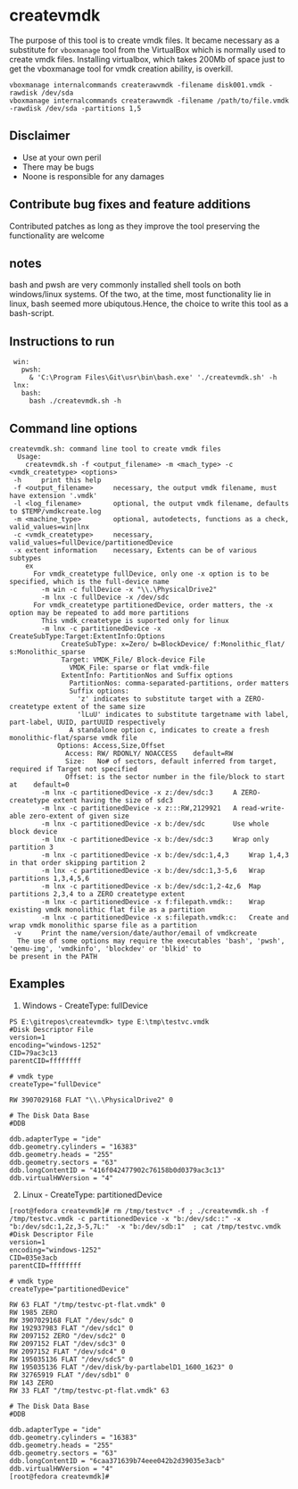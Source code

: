 # createvmdk

The purpose of this tool is to create vmdk files. It became necessary as a substitute for `vboxmanage` tool from the VirtualBox which is normally used to create vmdk files. Installing virtualbox, which takes 200Mb of space just to get the vboxmanage tool for vmdk creation ability, is overkill.
``` 
vboxmanage internalcommands createrawvmdk -filename disk001.vmdk -rawdisk /dev/sda
vboxmanage internalcommands createrawvmdk -filename /path/to/file.vmdk -rawdisk /dev/sda -partitions 1,5
```

## Disclaimer
- Use at your own peril 
- There may be bugs
- Noone is responsible for any damages

## Contribute bug fixes and feature additions
Contributed patches as long as they improve the tool preserving the functionality are welcome

## notes
bash and pwsh are very commonly installed shell tools on both windows/linux systems. 
Of the two, at the time, most functionality lie in linux, bash seemed more ubiqutous.Hence, the choice to write this tool as a bash-script.

## Instructions to run
```
 win:
   pwsh: 
     & 'C:\Program Files\Git\usr\bin\bash.exe' './createvmdk.sh' -h
 lnx: 
   bash:
     bash ./createvmdk.sh -h
```


## Command line options
```
createvmdk.sh: command line tool to create vmdk files
  Usage:
    createvmdk.sh -f <output_filename> -m <mach_type> -c <vmdk_createtype> <options>
 -h     print this help
 -f <output_filename>     necessary, the output vmdk filename, must have extension '.vmdk'
 -l <log_filename>        optional, the output vmdk filename, defaults to $TEMP/vmdkcreate.log
 -m <machine_type>        optional, autodetects, functions as a check, valid_values=win|lnx
 -c <vmdk_createtype>     necessary, valid_values=fullDevice/partitionedDevice
 -x extent information    necessary, Extents can be of various subtypes
    ex
      For vmdk_createtype fullDevice, only one -x option is to be specified, which is the full-device name
        -m win -c fullDevice -x "\\.\PhysicalDrive2"
        -m lnx -c fullDevice -x /dev/sdc
      For vmdk_createtype partitionedDevice, order matters, the -x option may be repeated to add more partitions
        This vmdk_createtype is suported only for linux
        -m lnx -c partitionedDevice -x CreateSubType:Target:ExtentInfo:Options
             CreateSubType: x=Zero/ b=BlockDevice/ f:Monolithic_flat/ s:Monolithic_sparse
             Target: VMDK_File/ Block-device File
               VMDK_File: sparse or flat vmdk-file
             ExtentInfo: PartitionNos and Suffix options
               PartitionNos: comma-separated-partitions, order matters
               Suffix options:
                 'z' indicates to substitute target with a ZERO-createtype extent of the same size
                 'lLuU' indicates to substitute targetname with label, part-label, UUID, partUUID respectively
               A standalone option c, indicates to create a fresh monolithic-flat/sparse vmdk file
            Options: Access,Size,Offset
              Access: RW/ RDONLY/ NOACCESS    default=RW
              Size:   No# of sectors, default inferred from target, required if Target not specified
              Offset: is the sector number in the file/block to start at    default=0
        -m lnx -c partitionedDevice -x z:/dev/sdc:3     A ZERO-createtype extent having the size of sdc3
        -m lnx -c partitionedDevice -x z:::RW,2129921   A read-write-able zero-extent of given size
        -m lnx -c partitionedDevice -x b:/dev/sdc       Use whole block device
        -m lnx -c partitionedDevice -x b:/dev/sdc:3     Wrap only partition 3
        -m lnx -c partitionedDevice -x b:/dev/sdc:1,4,3     Wrap 1,4,3 in that order skipping partition 2
        -m lnx -c partitionedDevice -x b:/dev/sdc:1,3-5,6   Wrap partitions 1,3,4,5,6
        -m lnx -c partitionedDevice -x b:/dev/sdc:1,2-4z,6  Map partitions 2,3,4 to a ZERO createtype extent
        -m lnx -c partitionedDevice -x f:filepath.vmdk::    Wrap existing vmdk monolithic flat file as a partition
        -m lnx -c partitionedDevice -x s:filepath.vmdk:c:   Create and wrap vmdk monolithic sparse file as a partition
 -v     Print the name/version/date/author/email of vmdkcreate
  The use of some options may require the executables 'bash', 'pwsh', 'qemu-img', 'vmdkinfo', 'blockdev' or 'blkid' to
be present in the PATH
```

## Examples

1) Windows - CreateType: fullDevice

```PS E:\gitrepos\createvmdk> & 'C:\Program Files\Git\usr\bin\bash.exe' 'E:/gitrepos/createvmdk/createvmdk.sh' -f E:\tmp\testvc.vmdk -c fullDevice -x "\\.\PhysicalDrive2" 
PS E:\gitrepos\createvmdk> type E:\tmp\testvc.vmdk
#Disk Descriptor File
version=1
encoding="windows-1252"
CID=79ac3c13
parentCID=ffffffff

# vmdk type
createType="fullDevice"

RW 3907029168 FLAT "\\.\PhysicalDrive2" 0

# The Disk Data Base
#DDB

ddb.adapterType = "ide"
ddb.geometry.cylinders = "16383"
ddb.geometry.heads = "255"
ddb.geometry.sectors = "63"
ddb.longContentID = "416f042477902c76158b0d0379ac3c13"
ddb.virtualHWVersion = "4"
```

2) Linux - CreateType: partitionedDevice 
```
[root@fedora createvmdk]# rm /tmp/testvc* -f ; ./createvmdk.sh -f /tmp/testvc.vmdk -c partitionedDevice -x "b:/dev/sdc::" -x "b:/dev/sdc:1,2z,3-5,7L:"  -x "b:/dev/sdb:1"  ; cat /tmp/testvc.vmdk
#Disk Descriptor File
version=1
encoding="windows-1252"
CID=035e3acb
parentCID=ffffffff

# vmdk type
createType="partitionedDevice"

RW 63 FLAT "/tmp/testvc-pt-flat.vmdk" 0
RW 1985 ZERO
RW 3907029168 FLAT "/dev/sdc" 0
RW 192937983 FLAT "/dev/sdc1" 0
RW 2097152 ZERO "/dev/sdc2" 0
RW 2097152 FLAT "/dev/sdc3" 0
RW 2097152 FLAT "/dev/sdc4" 0
RW 195035136 FLAT "/dev/sdc5" 0
RW 195035136 FLAT "/dev/disk/by-partlabelD1_1600_1623" 0
RW 32765919 FLAT "/dev/sdb1" 0
RW 143 ZERO
RW 33 FLAT "/tmp/testvc-pt-flat.vmdk" 63

# The Disk Data Base
#DDB

ddb.adapterType = "ide"
ddb.geometry.cylinders = "16383"
ddb.geometry.heads = "255"
ddb.geometry.sectors = "63"
ddb.longContentID = "6caa371639b74eee042b2d39035e3acb"
ddb.virtualHWVersion = "4"
[root@fedora createvmdk]#
```

